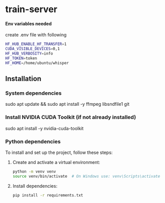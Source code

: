 # train-server

#### Env variables needed
create .env file with following
```sh
HF_HUB_ENABLE_HF_TRANSFER=1
CUDA_VISIBLE_DEVICES=0,1
HF_HUB_VERBOSITY=info
HF_TOKEN=token
HF_HOME=/home/ubuntu/whisper
```
## Installation

### System dependencies
sudo apt update && sudo apt install -y ffmpeg libsndfile1 git
### Install NVIDIA CUDA Toolkit (if not already installed)
sudo apt install -y nvidia-cuda-toolkit

### Python dependencies
To install and set up the project, follow these steps:
1. Create and activate a virtual environment:
   ```sh
   python -m venv venv
   source venv/bin/activate  # On Windows use: venv\Scripts\activate
   ```

2. Install dependencies:
   ```sh
   pip install -r requirements.txt
   ```

